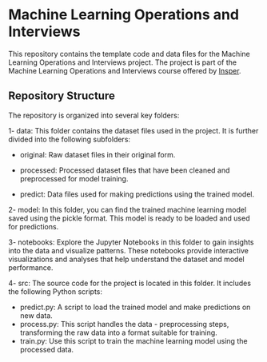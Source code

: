 # Machine Learning Operations and Interviews

This repository contains the template code and data files for the Machine Learning Operations and Interviews project. The project is part of the Machine Learning Operations and Interviews course offered by [Insper](https://insper.github.io/mlops).

## Repository Structure

The repository is organized into several key folders:

1- data: This folder contains the dataset files used in the project. It is further divided into the following subfolders:

- original: Raw dataset files in their original form.

- processed: Processed dataset files that have been cleaned and preprocessed for model training.
- predict: Data files used for making predictions using the trained model.

2- model: In this folder, you can find the trained machine learning model saved using the pickle format. This model is ready to be loaded and used for predictions.

3- notebooks: Explore the Jupyter Notebooks in this folder to gain insights into the data and visualize patterns. These notebooks provide interactive visualizations and analyses that help understand the dataset and model performance.

4- src: The source code for the project is located in this folder. It includes the following Python scripts:

- predict.py: A script to load the trained model and make predictions on new data.
- process.py: This script handles the data - preprocessing steps, transforming the raw data into a format suitable for training.
- train.py: Use this script to train the machine learning model using the processed data.
